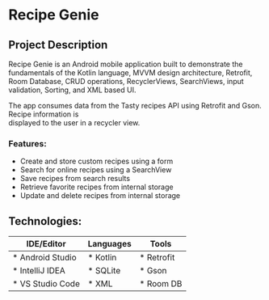 # Recipe Genie

## Project Description
Recipe Genie is an Android mobile application built to demonstrate the fundamentals of the Kotlin 
language, MVVM design architecture, Retrofit, Room Database, CRUD operations, RecyclerViews, 
SearchViews, input validation, Sorting, and XML based UI.

The app consumes data from the Tasty recipes API using Retrofit and Gson. Recipe information is  
displayed to the user in a recycler view.

### Features: 
 * Create and store custom recipes using a form
 * Search for online recipes using a SearchView
 * Save recipes from search results
 * Retrieve favorite recipes from internal storage
 * Update and delete recipes from internal storage

## Technologies:
| IDE/Editor        | Languages   | Tools      |
| ----------------- | ----------- | ---------- |
| * Android Studio  | * Kotlin    | * Retrofit |
| * IntelliJ IDEA   | * SQLite    | * Gson     |
| * VS Studio Code  | * XML       | * Room DB  |
